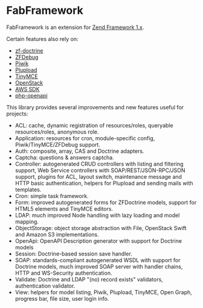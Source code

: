 # FabFramework

FabFramework is an extension for [Zend Framework 1.x](https://github.com/zendframework/zf1).

Certain features also rely on:
* [zf-doctrine](https://github.com/beberlei/zf-doctrine)
* [ZFDebug](https://github.com/jokkedk/ZFDebug)
* [Piwik](https://piwik.org)
* [Plupload](http://www.plupload.com)
* [TinyMCE](https://www.tinymce.com)
* [OpenStack](https://github.com/php-opencloud/openstack)
* [AWS SDK](https://github.com/aws/aws-sdk-php)
* [php-openapi](https://github.com/cebe/php-openapi)

This library provides several improvements and new features useful for projects:
* ACL: cache, dynamic registration of resources/roles, queryable resources/roles, anonymous role.
* Application: resources for cron, module-specific config, Piwik/TinyMCE/ZFDebug support.
* Auth: composite, array, CAS and Doctrine adapters.
* Captcha: questions & answers captcha.
* Controller: autogenerated CRUD controllers with listing and filtering support,
  Web Service controllers with SOAP/REST/JSON-RPC/JSON support,
  plugins for ACL, layout switch, maintenance message and HTTP basic authentication,
  helpers for Plupload and sending mails with templates.
* Cron: simple task framework.
* Form: improved autogenerated forms for ZFDoctrine models, support for HTML5 elements and TinyMCE editors.
* LDAP: much improved Node handling with lazy loading and model mapping.
* ObjectStorage: object storage abstraction with File, OpenStack Swift and Amazon S3 implementations.
* OpenApi: OpenAPI Description generator with support for Doctrine models
* Session: Doctrine-based session save handler.
* SOAP: standards-compliant autogenerated WSDL with support for Doctrine models, much improved SOAP server with handler chains,
  HTTP and WS-Security authentication.
* Validate: Doctrine and LDAP "(no) record exists" validators, authentication validator.
* View: helpers for model listing, Piwik, Plupload, TinyMCE, Open Graph, progress bar, file size, user login info.
